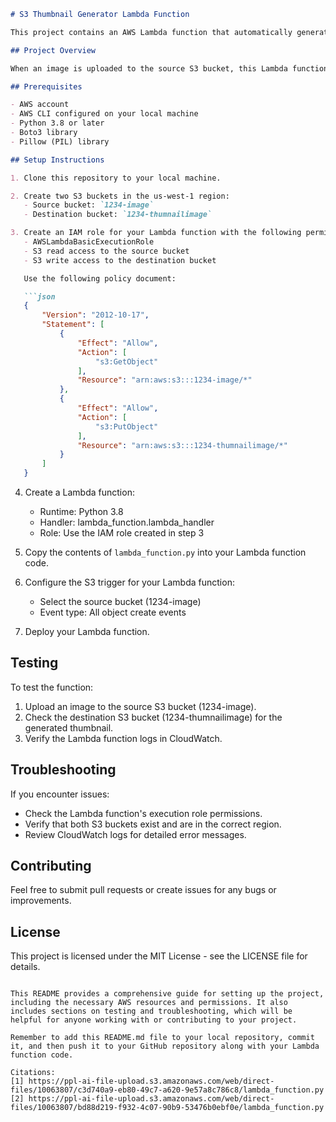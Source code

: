 ```markdown
# S3 Thumbnail Generator Lambda Function

This project contains an AWS Lambda function that automatically generates thumbnails for images uploaded to an S3 bucket.

## Project Overview

When an image is uploaded to the source S3 bucket, this Lambda function is triggered. It downloads the image, creates a thumbnail, and then uploads the thumbnail to a destination S3 bucket.

## Prerequisites

- AWS account
- AWS CLI configured on your local machine
- Python 3.8 or later
- Boto3 library
- Pillow (PIL) library

## Setup Instructions

1. Clone this repository to your local machine.

2. Create two S3 buckets in the us-west-1 region:
   - Source bucket: `1234-image`
   - Destination bucket: `1234-thumnailimage`

3. Create an IAM role for your Lambda function with the following permissions:
   - AWSLambdaBasicExecutionRole
   - S3 read access to the source bucket
   - S3 write access to the destination bucket

   Use the following policy document:

   ```json
   {
       "Version": "2012-10-17",
       "Statement": [
           {
               "Effect": "Allow",
               "Action": [
                   "s3:GetObject"
               ],
               "Resource": "arn:aws:s3:::1234-image/*"
           },
           {
               "Effect": "Allow",
               "Action": [
                   "s3:PutObject"
               ],
               "Resource": "arn:aws:s3:::1234-thumnailimage/*"
           }
       ]
   }
   ```

4. Create a Lambda function:
   - Runtime: Python 3.8
   - Handler: lambda_function.lambda_handler
   - Role: Use the IAM role created in step 3

5. Copy the contents of `lambda_function.py` into your Lambda function code.

6. Configure the S3 trigger for your Lambda function:
   - Select the source bucket (1234-image)
   - Event type: All object create events

7. Deploy your Lambda function.

## Testing

To test the function:
1. Upload an image to the source S3 bucket (1234-image).
2. Check the destination S3 bucket (1234-thumnailimage) for the generated thumbnail.
3. Verify the Lambda function logs in CloudWatch.

## Troubleshooting

If you encounter issues:
- Check the Lambda function's execution role permissions.
- Verify that both S3 buckets exist and are in the correct region.
- Review CloudWatch logs for detailed error messages.

## Contributing

Feel free to submit pull requests or create issues for any bugs or improvements.

## License

This project is licensed under the MIT License - see the LICENSE file for details.
```

This README provides a comprehensive guide for setting up the project, including the necessary AWS resources and permissions. It also includes sections on testing and troubleshooting, which will be helpful for anyone working with or contributing to your project.

Remember to add this README.md file to your local repository, commit it, and then push it to your GitHub repository along with your Lambda function code.

Citations:
[1] https://ppl-ai-file-upload.s3.amazonaws.com/web/direct-files/10063807/c3d740a9-eb80-49c7-a620-9e57a8c786c8/lambda_function.py
[2] https://ppl-ai-file-upload.s3.amazonaws.com/web/direct-files/10063807/bd88d219-f932-4c07-90b9-53476b0ebf0e/lambda_function.py
